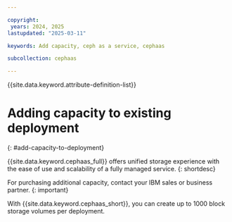 ```yaml
---

copyright:
 years: 2024, 2025
lastupdated: "2025-03-11"

keywords: Add capacity, ceph as a service, cephaas

subcollection: cephaas

---
```


{{site.data.keyword.attribute-definition-list}}

# Adding capacity to existing deployment
{: #add-capacity-to-deployment}

{{site.data.keyword.cephaas_full}} offers unified storage experience with the ease of use and scalability of a fully managed service.
{: shortdesc}

For purchasing additional capacity, contact your IBM sales or business partner.
{: important}

With {{site.data.keyword.cephaas_short}}, you can create up to 1000 block storage volumes per deployment.
